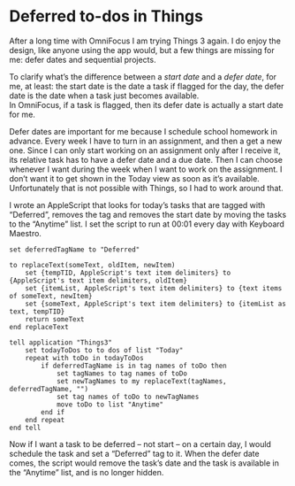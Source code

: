 # Deferred to-dos in Things

After a long time with OmniFocus I am trying Things 3 again. I do enjoy the design, like anyone using the app would, but a few things are missing for me: defer dates and sequential projects.

To clarify what’s the difference between a *start date* and a *defer date*, for me, at least: the start date is the date a task if flagged for the day, the defer date is the date when a task just becomes available.  
In OmniFocus, if a task is flagged, then its defer date is actually a start date for me.

Defer dates are important for me because I schedule school homework in advance. Every week I have to turn in an assignment, and then a get a new one. Since I can only start working on an assignment only after I receive it, its relative task has to have a defer date and a due date. Then I can choose whenever I want during the week when I want to work on the assignment. I don’t want it to get shown in the Today view as soon as it’s available.  
Unfortunately that is not possible with Things, so I had to work around that.

I wrote an AppleScript that looks for today’s tasks that are tagged with “Deferred”, removes the tag and removes the start date by moving the tasks to the “Anytime” list. I set the script to run at 00:01 every day with Keyboard Maestro.

```applescript
set deferredTagName to "Deferred"

to replaceText(someText, oldItem, newItem)
	set {tempTID, AppleScript's text item delimiters} to {AppleScript's text item delimiters, oldItem}
	set {itemList, AppleScript's text item delimiters} to {text items of someText, newItem}
	set {someText, AppleScript's text item delimiters} to {itemList as text, tempTID}
	return someText
end replaceText

tell application "Things3"
	set todayToDos to to dos of list "Today"
	repeat with toDo in todayToDos
		if deferredTagName is in tag names of toDo then
			set tagNames to tag names of toDo
			set newTagNames to my replaceText(tagNames, deferredTagName, "")
			set tag names of toDo to newTagNames
			move toDo to list "Anytime"
		end if
	end repeat
end tell
```

Now if I want a task to be deferred – not start – on a certain day, I would schedule the task and set a “Deferred” tag to it. When the defer date comes, the script would remove the task’s date and the task is available in the “Anytime” list, and is no longer hidden.
